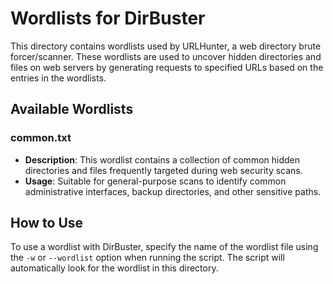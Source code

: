 # Wordlists for DirBuster

This directory contains wordlists used by URLHunter, a web directory brute forcer/scanner. These wordlists are used to uncover hidden directories and files on web servers by generating requests to specified URLs based on the entries in the wordlists.

## Available Wordlists

### common.txt
- **Description**: This wordlist contains a collection of common hidden directories and files frequently targeted during web security scans.
- **Usage**: Suitable for general-purpose scans to identify common administrative interfaces, backup directories, and other sensitive paths.

## How to Use

To use a wordlist with DirBuster, specify the name of the wordlist file using the `-w` or `--wordlist` option when running the script. The script will automatically look for the wordlist in this directory.
